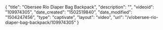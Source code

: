 {
    "title": "Obersee Rio Diaper Bag Backpack",
    "description": "",
    "videoid": "109974305",
    "date_created": "1502519840",
    "date_modified": "1504247456",
    "type": "captivate",
    "layout": "video",
    "url": "\/v\/obersee-rio-diaper-bag-backpack\/109974305"
}